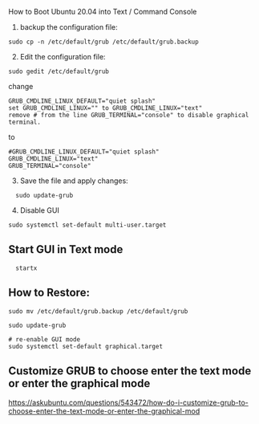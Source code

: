 How to Boot Ubuntu 20.04 into Text / Command Console

1. backup the configuration file:
```
sudo cp -n /etc/default/grub /etc/default/grub.backup
```

2. Edit the configuration file:
```
sudo gedit /etc/default/grub
```

change
```
GRUB_CMDLINE_LINUX_DEFAULT="quiet splash"
set GRUB_CMDLINE_LINUX="" to GRUB_CMDLINE_LINUX="text"
remove # from the line GRUB_TERMINAL="console" to disable graphical terminal.
```

to
```
#GRUB_CMDLINE_LINUX_DEFAULT="quiet splash"
GRUB_CMDLINE_LINUX="text"
GRUB_TERMINAL="console"
```

3. Save the file and apply changes:
```
  sudo update-grub
```

4. Disable GUI
```
sudo systemctl set-default multi-user.target
```

## Start GUI in Text mode
```
  startx
```

## How to Restore:
```
sudo mv /etc/default/grub.backup /etc/default/grub

sudo update-grub

# re-enable GUI mode
sudo systemctl set-default graphical.target
```


## Customize GRUB to choose enter the text mode or enter the graphical mode
https://askubuntu.com/questions/543472/how-do-i-customize-grub-to-choose-enter-the-text-mode-or-enter-the-graphical-mod


